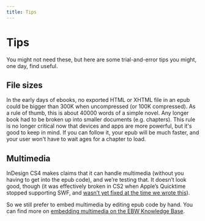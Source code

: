 ```yaml
---
title: Tips
---
```


# Tips

You might not need these, but here are some trial-and-error tips you might, one day, find useful.

## File sizes

In the early days of ebooks, no exported HTML or XHTML file in an epub could be bigger than 300K when uncompressed (or 100K compressed). As a rule of thumb, this is about 40000 words of a simple novel. Any longer book had to be broken up into smaller documents (e.g. chapters). This rule is no longer critical now that devices and apps are more powerful, but it's good to keep in mind. If you can follow it, your epub will be much faster, and your user won't have to wait ages for a chapter to load.

## Multimedia

InDesign CS4 makes claims that it can handle multimedia (without you having to get into the epub code), and we’re testing that. It doesn’t look good, though (it was effectively broken in CS2 when Apple’s Quicktime stopped supporting SWF, and [wasn’t yet fixed at the time we wrote this](http://help.adobe.com/en_US/InDesign/6.0/WSC117AD88-69F6-4658-A1F1-12012B15B9D7.html)).

So we still prefer to embed multimedia by editing epub code by hand. You can find more on [embedding multimedia on the EBW Knowledge Base](http://electricbookworks.com/kb/epub-production-tips/embedding-video-and-audio/).
